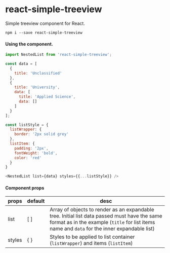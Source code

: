 # react-simple-treeview
Simple treeview component for React.

```
npm i --save react-simple-treeview
```

#### Using the component.

```javascript
import NestedList from 'react-simple-treeview';

const data = [
  {
    title: 'Unclassified'
  },
  {
    title: 'University',
    data: [
      title: 'Applied Science',
      data: []
    ]
  }
];

const listStyle = {
  listWrapper: {
    border: '2px solid grey'
  },
  listItem: {
    padding: '2px',
    fontWeight: 'bold',
    color: 'red'
  }
}

<NestedList list={data} styles={{...listStyle}} />

```

#### Component props

| props | default | desc
|------|------|------
|list| [ ]| Array of objects to render as an expandable tree. Initial list data passed must have the same format as in the example (`title` for list items name and `data` for the inner expandable list)
|styles| { } | Styles to be applied to list container (`listWrapper`) and items (`listItem`)
